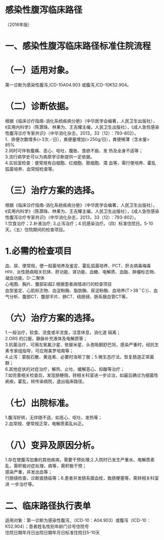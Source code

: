 # 感染性腹泻临床路径  
（2016年版）  
# 一、感染性腹泻临床路径标准住院流程  
# （一）适用对象。  
第一诊断为感染性腹泻,ICD-10A04.903 或腹泻,ICD-10K52.904。  
# （二）诊断依据。  
根据《临床诊疗指南-消化系统疾病分册》（中华医学会编著，人民卫生出版社），《实用内科学》（陈灏珠、林果为、王吉耀主编，人民卫生出版社），《成人急性感染性腹泻诊疗专家共识》（中华消化杂志，2013，33（12）：793-802）。  
1．排便次数增多$(>\!3$次／日），粪便量增加$(>\!250\mathrm{g}/$日），粪便稀薄（含水量$>\!85\%$  
2.同时可伴有腹痛、恶心、呕吐、腹胀、食欲不振、发 热及全身不适等；  
3.流行病学史可以为病原学诊断提供一定依据。  
4.实验室检查：便常规有白细胞、红细胞、脓细胞、潜 血等，需行便培养、霍乱弧菌培养、血常规检查等。  
# （三）治疗方案的选择。  
根据《临床诊疗指南-消化系统疾病分册》（中华医学会编著，人民卫生出版社），《实用内科学》（陈灏珠、林果为、王吉耀主编，人民卫生出版社），《成人急性感染性腹泻诊疗专家共识》（中华消化杂志，2013，33（12）：793-802）。  
1.饮食治疗；2.补液治疗; 3.止泻治疗；4.抗感染治疗。（四）标准住院日。5-10天。（五）住院期间的检查项目。  
# 1.必需的检查项目  
血、尿、便常规，便一般菌培养及鉴定、霍乱弧菌培养、PCT、肝炎病毒梅毒HIV、炎性肠病相关抗体、肝功能、肾功能、血糖、电解质、血脂、肿瘤标志物、凝血功能、D-二聚体  
心电图、胸片、腹部彩超2.根据患者病情进行的检查项目  
血型鉴定、心肌标志物、血淀粉酶、脂肪酶、尿淀粉酶、血培养$(\mathrm{T}\!>\!38\,^{\circ}\!\mathrm{C}\,)$）、血气分析、腹部CT、腹部平片、肺CT、结肠镜、肠系膜血管CT等。  
# （六）治疗方案的选择。  
1.一般治疗，软食、流食或半流食，注意休息，消化道 隔离；  
2.ORS 的口服，静脉补充液体及电解质等；  
3.抗菌治疗，可用左氧氟沙星、依替米星、头孢哌酮舒巴坦，感染严重时，经抗生素专家组指导，可应用美罗培南等；  
4.止泻：蒙脱石散、黄连素、必要时洛哌丁胺；5.微生态疗法，恢复肠道正常菌群；  
6.其他症状的对症治疗，解热、止吐、缓解恶心、抑酸等治疗；  
7.如完善相关检查后，发现肠梗阻，转相关科室进一步诊治，如最后确诊为细菌性痢疾，霍乱，转传染病院，退出临床路径。  
# （七）出院标准。  
1.腹泻好转，无伴随不适，如恶心、呕吐、发热等；  
2.血常规、便常规正常，电解质紊乱纠正。  
# （八）变异及原因分析。  
1.存在使腹泻加重的其他疾病，需要干预处理;2.入院时已发生严重水、电解质紊乱，需积极对症处理，病等，需积极干预；  
感染严重，并发出血等；  
行肠镜检查，诊断直肠癌等；6.患者并发肠系膜血栓，致肠梗塞等，需转相关科室进 一步治疗等。  
# 二、临床路径执行表单  
适用对象：第一诊断为感染性腹泻_（ICD-10：A04.903）或腹泻（ICD-10：K52.904）；患者姓名性别年龄门诊号住院号  
住院日期年月日出院日期年月日标准住院日5-10天  
